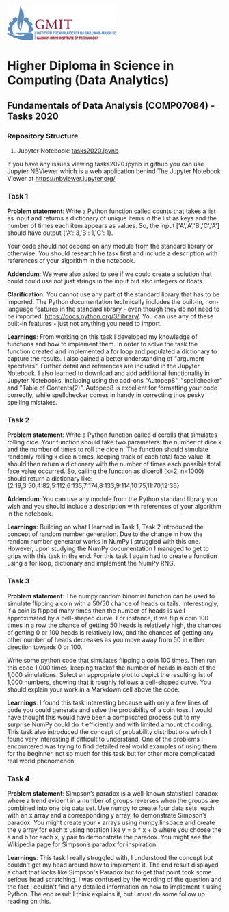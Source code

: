 ![GMIT Logo](https://github.com/Munster2020/HDIP_CSDA_PROJECT/blob/master/GMIT_Logo.jpg)
# Higher Diploma in Science in Computing (Data Analytics)
## Fundamentals of Data Analysis (COMP07084) - Tasks 2020

### Repository Structure

1. Jupyter Notebook:
[tasks2020.ipynb](https://github.com/Munster2020/HDIP_CSDA_COMP07084_TASKS/blob/main/tasks2020.ipynb)



If you have any issues viewing tasks2020.ipynb in github you can use Jupyter NBViewer which is a web application behind The Jupyter Notebook Viewer at https://nbviewer.jupyter.org/

### Task 1

__Problem statement__: Write a Python function called counts that takes a list as input and returns a dictionary of unique items in the list as keys and the number of times each item appears as values. So, the input ['A','A','B','C','A'] should have output {'A': 3,'B': 1,'C': 1}.

Your code should not depend on any module from the standard library or otherwise. You should research he task first and include a description with references of your algorithm in the notebook.

__Addendum__: We were also asked to see if we could create a solution that could could use not just strings in the input but also integers or floats.

__Clarification__: You cannot use any part of the standard library that has to be imported. The Python documentation technically includes the built-in, non-language features in the standard library - even though they do not need to be imported: https://docs.python.org/3/library/. You can use any of these built-in features - just not anything you need to import.

__Learnings__: From working on this task I developed my knowledge of functions and how to implement them. In order to solve the task the function created and implemented a for loop and populated a dictionary to capture the results. I also gained a better understanding of "argument specifiers". Further detail and references are included in the Jupyter Notebook. I also learned to download and add additional functionality in Jupyter Notebooks, including using the add-ons "Autopep8", "spellchecker" and "Table of Contents(2)". Autopep8 is excellent for formatting your code correctly, while spellchecker comes in handy in correcting thos pesky spelling mistakes.

### Task 2

__Problem statement__: Write a Python function called dicerolls that simulates rolling dice. Your function should take two parameters: the number of dice k and the number of times to roll the dice n. The function should simulate randomly rolling k dice n times, keeping track of each total face value. It should then return a dictionary with the number of times each possible total face value occurred. So, calling the function as diceroll (k=2, n=1000) should return a dictionary like: {2:19,3:50,4:82,5:112,6:135,7:174,8:133,9:114,10:75,11:70,12:36}

__Addendum__: You can use any module from the Python standard library you wish and you should include a description with references of your algorithm in the notebook.

__Learnings__: Building on what I learned in Task 1, Task 2 introduced the concept of random number generation. Due to the change in how the random number generator works in NumPy I struggled with this one. However, upon studying the NumPy documentation I managed to get to grips with this task in the end. For this task I again had to create a function using a for loop, dictionary and implement the NumPy RNG.

### Task 3

__Problem statement__: The numpy.random.binomial function can be used to simulate flipping a coin with a 50/50 chance of heads or tails.  Interestingly, if a coin is flipped many times then the number of heads is well approximated by a bell-shaped curve.  For instance, if we flip a coin 100 times in a row the chance of getting 50 heads is relatively high, the chances of getting 0 or 100 heads is relatively low, and the chances of getting any other number of heads decreases as you move away from 50 in either direction towards 0 or 100.  

Write some python code that simulates flipping a coin 100 times.  Then run this code 1,000 times, keeping trackof  the  number  of  heads  in  each  of  the  1,000  simulations.   Select  an  appropriate plot to depict the resulting list of 1,000 numbers, showing that it roughly follows a bell-shaped curve.  You should explain your work in a Markdown cell above the code.

__Learnings__: I found this task interesting because with only a few lines of code you could generate and solve the probability of a coin toss. I would have thought this would have been a complicated process but to my surprise NumPy could do it efficiently and with limited amount of coding. This task also introduced the concept of probability distributions which I found very interesting if difficult to understand. One of the problems I encountered was trying to find detailed real world examples of using them for the beginner, not so much for this task but for other more complicated real world phenomenon.

### Task 4

__Problem statement__: Simpson’s paradox is a well-known statistical paradox where a trend evident in a number of groups reverses when the groups are combined into one big data set. Use numpy to create four data sets, each with an x array and a corresponding y array, to demonstrate Simpson’s paradox. You might create your x arrays using numpy.linspace and create the y array for each x using notation like y = a * x + b where you choose the a and b for each x, y pair to demonstrate the paradox. You might see the Wikipedia page for Simpson’s paradox for inspiration.

__Learnings__: This task I really struggled with, I understood the concept but couldn't get my head around how to implement it. The end result displayed a chart that looks like Simpson's Paradox but to get that point took some serious head scratching. I was confused by the wording of the question and the fact I couldn't find any detailed information on how to implement it using Python. The end result I think explains it, but I must do some follow up reading on this.
